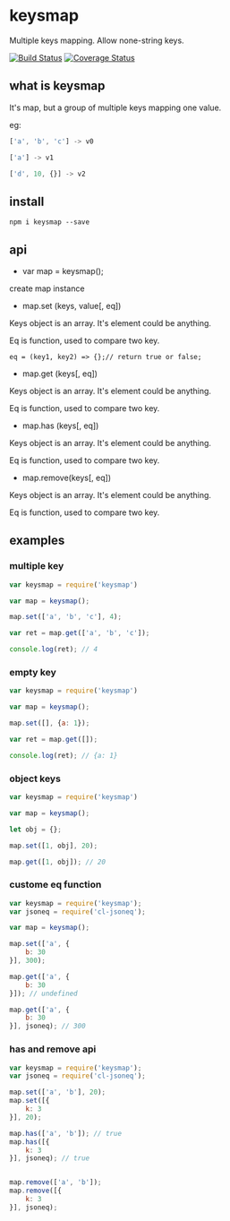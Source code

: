 # keysmap

Multiple keys mapping. Allow none-string keys.

[![Build Status](https://travis-ci.org/LoveKino/keysmap.svg)](https://travis-ci.org/LoveKino/keysmap.svg)
[![Coverage Status](https://coveralls.io/repos/github/LoveKino/keysmap/badge.svg?branch=master)](https://coveralls.io/github/LoveKino/keysmap?branch=master)

## what is keysmap

It's map, but a group of multiple keys mapping one value.

eg:
```js
['a', 'b', 'c'] -> v0

['a'] -> v1

['d', 10, {}] -> v2
```

## install

`npm i keysmap --save`

## api

- var map = keysmap();

create map instance

- map.set (keys, value[, eq]) 

Keys object is an array. It's element could be anything.

Eq is function, used to compare two key.

`eq = (key1, key2) => {};// return true or false;`

- map.get (keys[, eq])

Keys object is an array. It's element could be anything.

Eq is function, used to compare two key.

- map.has (keys[, eq])

Keys object is an array. It's element could be anything.

Eq is function, used to compare two key.

- map.remove(keys[, eq])

Keys object is an array. It's element could be anything.

Eq is function, used to compare two key.

## examples

### multiple key

```js
var keysmap = require('keysmap')

var map = keysmap();

map.set(['a', 'b', 'c'], 4);

var ret = map.get(['a', 'b', 'c']);

console.log(ret); // 4
```

### empty key

```js
var keysmap = require('keysmap')

var map = keysmap();

map.set([], {a: 1});

var ret = map.get([]);

console.log(ret); // {a: 1}

```

### object keys

```js
var keysmap = require('keysmap')

var map = keysmap();

let obj = {};

map.set([1, obj], 20);

map.get([1, obj]); // 20
```

### custome eq function

```js
var keysmap = require('keysmap');
var jsoneq = require('cl-jsoneq');

var map = keysmap();

map.set(['a', {
    b: 30
}], 300);

map.get(['a', {
    b: 30
}]); // undefined

map.get(['a', {
    b: 30
}], jsoneq); // 300
```

### has and remove api

```js
var keysmap = require('keysmap');
var jsoneq = require('cl-jsoneq');

map.set(['a', 'b'], 20);
map.set([{
    k: 3
}], 20);

map.has(['a', 'b']); // true
map.has([{
    k: 3
}], jsoneq); // true


map.remove(['a', 'b']);
map.remove([{
    k: 3
}], jsoneq);
```
